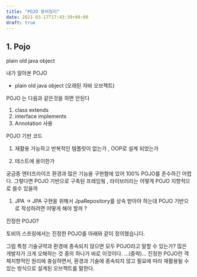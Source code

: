 ```yaml
---
title: "POJO 용어정리"
date: 2021-03-17T17:43:39+09:00
draft: true
---
```


## 1. Pojo

plain old java object

내가 알아본 POJO

  * plain old java object  (오래된 자바 오브젝트)

 POJO 는 다음과 같은것을 하면 안된다

 1. class extends
 2. interface implements
 3. Annotation 사용

 POJO 기반 코드
  1. 재활용 가능하고 반복적인 템플릿이 없는가 , OOP로 설계 되었는가

  2. 테스트에 용이한가


  궁금증
   엔터프라이즈 환경과 많은 기능을 구현함에 있어 100% POJO를 준수하긴 어렵다.
   그렇다면 POJO 기반으로 구축된 프레임웤 , 라이브러리는 어떻게 POJO 지향적으로 쓸수 있을까

   1. JPA
    -> JPA 구현을 위해서 JpaRepository를 상속 받아야 하는데 POJO 기반으로 작성하려면 어떻게 해야 할까 ?


진정한 POJO?

토비의 스프링에서는 진정한 POJO를 아래와 같이 정의했습니다.

그럼 특정 기술규약과 환경에 종속되지 않으면 모두 POJO라고 말할 수 있는가? 많은 개발자가 크게 오해하는 것 중의 하나가 바로 이것이다. ...(중략)... 진정한 POJO란 객체지향적인 원리에 충실하면서, 환경과 기술에 종속되지 않고 필요에 따라 재활용될 수 있는 방식으로 설계된 오브젝트를 말한다.
